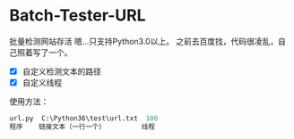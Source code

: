 # Batch-Tester-URL
批量检测网站存活
嗯...只支持Python3.0以上。
之前去百度找，代码很凌乱，自己照着写了一个。

- [x] 自定义检测文本的路径
- [x] 自定义线程

使用方法：
```python
url.py  C:\Python36\test\url.txt  100
程序    链接文本（一行一个）         线程
```
